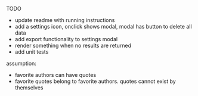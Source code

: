 TODO
- update readme with running instructions 
- add a settings icon, onclick shows modal, modal has button to delete all data
- add export functionality to settings modal
- render something when no results are returned
- add unit tests

assumption: 
- favorite authors can have quotes
- favorite quotes belong to favorite authors. quotes cannot exist by themselves